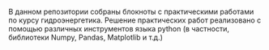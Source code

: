 В данном репозитории собраны блокноты с практическими работами по курсу гидроэнергетика. Решение практических работ реализовано с помощью различных инструментов языка python (в частности, библиотеки Numpy, Pandas, Matplotlib и т.д.)
